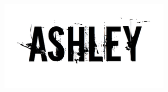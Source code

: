 
  <a href="https://brotherhoodashley.github.io/ashley-link">
    <img alt="GitHub Stats" src="https://github.com/brotherhoodashley/brotherhoodashley/raw/main/Ashley.png" />
   </a>

